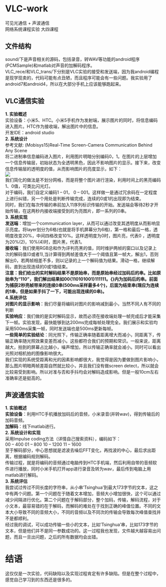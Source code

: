 # VLC-work
可见光通信 + 声波通信  
网络系统课程实验 大四课程  

## 文件结构  
sound/下是声音相关的源码，包括录音，转WAV等功能的android程序(PCMSample)和matlab对声音的加解码程序。  
VLC_rece/和VLC_trans/下分别是VLC实验的接受和发送端，因为我android编程是现学现卖的，代码可能有点丑陋，而且程序可能会有一些问题。我实验用了android7和android4，所以在大部分手机上应该能够跑起来。  

## VLC通信实验  
<b>1. 实验概述</b>    
实验设备：小米5、HTC。小米5手机作为发射端，展示图片的同时，将信息编码进入图片。HTC作为接收端，解出图片中的信息。  
开发IDE：android studio  
<b>2. 系统设计</b>    
参考文献: (Mobisys15)Real-Time Screen-Camera Communication Behind Any Scene  
将二进制串信息编码进入图片，利用图片明暗分别编码0，1。在图片的上层增加一个信息传输层，初始状态为全透明黑色，因此不影响图片的显示。接下来，改变信息传输层的透明度的值，从而影响图片的亮度显示，如下：  
![](http://ouebtut1h.bkt.clouddn.com/alpha-principle.png)    
 我们简化的做法是不划分网格，而是将整个图片进行渲染，利用时间上的黑亮编码1、0值，可类比闪光灯。  
 对于编码，我们自定义编码1 – 01， 0 – 001。这样做一是通过冗余码在一定程度上进行纠错，另一个用处是判断传输完成，连续的0或1的出现即为结束。  
 同时，我们在每次传输的串前加入11序列标识传输的开始。发送端会等待2秒才开始传输，在这两秒内接收端接受到的为亮图片，即一系列的0串。  
<b>3. 系统实现</b>    
<b>发送端</b>：增加一个communication layer，从而可以通过改变其透明度从而影响显示亮度。将layer划分为6格(也就是将手机屏幕分为6格)，第一格和最后一格，透明度改变20%，中间四格改变10%。这样透明度为0时，图片亮，代表0 ，透明度为20%(2)，10%(4)时，图片黑，代表1。  
<b>接收端</b>：我们使用RGB总和作为评判亮黑的值，同时维护两帧的窗口以及记录上次的解码值(0或者1),当计算得到两帧差值大于一个阈值且第一帧大，解出1，否则解出0，若两帧相差不多，则以记录的上一个解码值为结果。滑动一格，继续解码，直到出现连续的0或1值结束。  
<b><strong>注意：我们给出的实时解码结果不是原始串，而是原始串经过加码后的串。比如原始串为“110”，我们解出结果如00{110101001}111111。{}内为加码后的串。前面为捕获2秒亮帧带来的连续0串(500ms采样最多4个)，后面为结束串(理应为连续的1串，但是如果手抖了一下，可能出现连续的0串)。</strong></b>  
<b>4.系统评估</b>  
<b>对图片的显示影响</b>：我们尽量将编码对图片的影响减到最小，当然不同人有不同的判断  
<b>实验响应</b>：我们做的是实时解码显示，故而必须在接收端处理一帧完成后才能采集下一帧。实验发现，最快能够到达200ms完成每帧处理完全。我们展示和实验均采用500ms采集一帧，同时发送端也是500ms更新每帧。  
<b>一些简单的实验结论</b>：同光照下，传输正确率随着距离增大而减小，同距离下，传输正确率随光照效果变差而减小。这些都符合我们的预期和常识。一般来说，距离越大，拍到的屏幕占比越小，噪声增加，所以传输正确率就会减小。同时可以看出光照对相机拍的图像影响很大。  
我们实现的系统受距离和光的因素影响都很大，我觉得是因为要做到图片影响小，那么图片明暗两帧差距自然就比较小，并且我们没有做screen detect，所以就会比较易受到影响。所以对准与否和手抖均会对解码造成影响。但是一般10cm左右准确率还是挺高的。    

## 声波通信实验  
<b>1. 实验概述</b>    
<b>实验设备</b>：利用HTC手机播放加码后的音频，小米录音(并转wav)，得到传输后的加码音频。  
<b>加解码</b>：线下matlab进行。  
<b>2. 系统设计和实现</b>    
采用Impulse coding方法（详情自己搜索资料），编码如下：  
00	– 400  01 – 800  10 – 1200  11 – 1600  
至于解码部分，中心思想就是滤波去噪后FFT变化，再找波的中心，最后求出距离，根据编码规则解码。  
传输过程，就是将编码的音频通过电脑传到HTC手机端，然后利用自带的音频软件进行播放，同时小米手机打开app进行录音及转为wav，最后传到电脑上用matlab进行解码。  
<b>3. 系统评估</b>  
我尝试过传过不同长度的字符串，从小串’Tsinghua’到最大173字节的文本，这之中有两个问题。第一个问题在于随着文本增加，音频大小增加很快，这个可以通过减少间隔进行优化。第二个问题在于解码部分，整个加码，传输，解码流程，对于小文本，最容易错的在于解码，而解码的难处在于找到正确的峰值位置。不同的文本大小导致不同的音频大小，不同的音频以及不同次的传输会导致每次峰值查找并不是都顺利。  
经过我的调试，可以成功传输一些小的文本，比如’Tsinghua’串，比如173字节的文本，但是他们并不是同一参数成功的。这一过程我也发现，文件越大越容易出问题，而且一旦出问题，之后的所有数据均会出错。  

# 结语   
这仅仅是一次实验，代码缺陷以及实现过程肯定有许多缺陷。但是在整个过程中，感觉自己学习到的东西还是很多的。  
